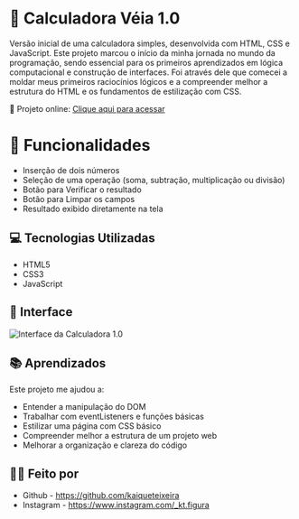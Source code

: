 # 🧮 Calculadora Véia 1.0

Versão inicial de uma calculadora simples, desenvolvida com HTML, CSS e JavaScript. Este projeto marcou o início da minha jornada no mundo da programação, sendo essencial para os primeiros aprendizados em lógica computacional e construção de interfaces. Foi através dele que comecei a moldar meus primeiros raciocínios lógicos e a compreender melhor a estrutura do HTML e os fundamentos de estilização com CSS.

🔗 Projeto online: [Clique aqui para acessar](https://github.com/kaiqueteixeira/Calculadora-Veia-2.0)

# 🚀 Funcionalidades
- Inserção de dois números
- Seleção de uma operação (soma, subtração, multiplicação ou divisão)
- Botão para Verificar o resultado
- Botão para Limpar os campos
- Resultado exibido diretamente na tela

## 💻 Tecnologias Utilizadas
- HTML5
- CSS3
- JavaScript

## 📸 Interface

![Interface da Calculadora 1.0](https://kaiqueteixeira.github.io/Calculadora-Veia-1.0/Interface/Interface.png)

## 📚 Aprendizados
Este projeto me ajudou a:
- Entender a manipulação do DOM
- Trabalhar com eventListeners e funções básicas
- Estilizar uma página com CSS básico
- Compreender melhor a estrutura de um projeto web
- Melhorar a organização e clareza do código

## 👨‍💻 Feito por
- Github - https://github.com/kaiqueteixeira <br>
- Instagram - https://www.instagram.com/_kt.figura
